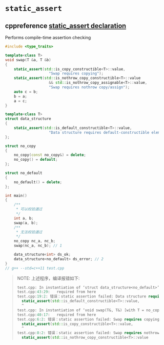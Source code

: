 # `static_assert`

## cppreference [static_assert declaration](https://en.cppreference.com/w/cpp/language/static_assert)

Performs compile-time assertion checking



```C++
#include <type_traits>

template<class T>
void swap(T &a, T &b)
{
	static_assert(std::is_copy_constructible<T>::value,
					"Swap requires copying");
	static_assert(std::is_nothrow_copy_constructible<T>::value
					&& std::is_nothrow_copy_assignable<T>::value,
					"Swap requires nothrow copy/assign");
	auto c = b;
	b = a;
	a = c;
}

template<class T>
struct data_structure
{
	static_assert(std::is_default_constructible<T>::value,
					"Data structure requires default-constructible elements");
};

struct no_copy
{
	no_copy(const no_copy&) = delete;
	no_copy() = default;
};

struct no_default
{
	no_default() = delete;
};

int main()
{
	/**
	 * 可以校验通过
	 */
	int a, b;
	swap(a, b);
	/**
	 * 无法校验通过
	 */
	no_copy nc_a, nc_b;
	swap(nc_a, nc_b); // 1

	data_structure<int> ds_ok;
	data_structure<no_default> ds_error; // 2
}
// g++ --std=c++11 test.cpp

```

> NOTE: 上述程序，编译报错如下:
>
> ```C++
> test.cpp: In instantiation of ‘struct data_structure<no_default>’:
> test.cpp:43:29:   required from here
> test.cpp:19:2: 错误：static assertion failed: Data structure requires default-constructible elements
>   static_assert(std::is_default_constructible<T>::value,
>   ^
> test.cpp: In instantiation of ‘void swap(T&, T&) [with T = no_copy]’:
> test.cpp:40:17:   required from here
> test.cpp:6:2: 错误：static assertion failed: Swap requires copying
>   static_assert(std::is_copy_constructible<T>::value,
>   ^
> test.cpp:8:2: 错误：static assertion failed: Swap requires nothrow copy/assign
>   static_assert(std::is_nothrow_copy_constructible<T>::value
> ```
>
> 
